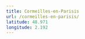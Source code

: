 ```yaml
---
title: Cormeilles-en-Parisis
url: /cormeilles-en-parisis/
latitude: 48.971
longitude: 2.192
---
```


